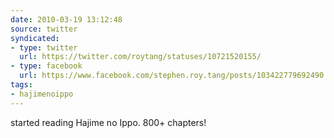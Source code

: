 ```yaml
---
date: 2010-03-19 13:12:48
source: twitter
syndicated:
- type: twitter
  url: https://twitter.com/roytang/statuses/10721520155/
- type: facebook
  url: https://www.facebook.com/stephen.roy.tang/posts/103422779692490
tags:
- hajimenoippo
---
```


started reading Hajime no Ippo. 800+ chapters!